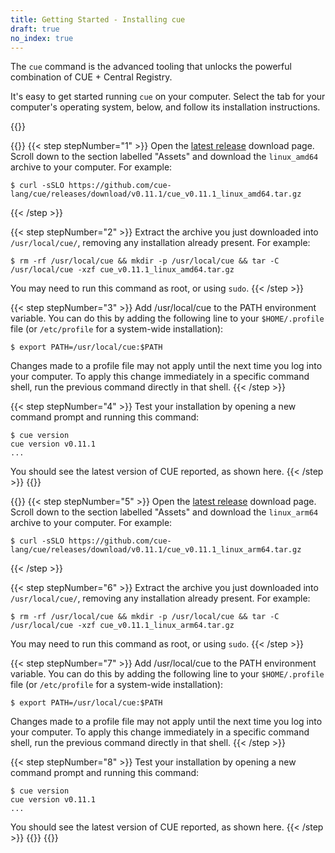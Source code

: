 ```yaml
---
title: Getting Started - Installing cue
draft: true
no_index: true
---
```


The `cue` command is the advanced tooling that unlocks the powerful combination
of CUE + Central Registry.

It's easy to get started running `cue` on your computer.
Select the tab for your computer's operating system, below, and follow its
installation instructions.

{{<tabs>}}

{{<tab name="Linux (x86-64)">}}
{{< step stepNumber="1" >}}
Open the [latest release](https://github.com/cue-lang/cue/releases/latest)
download page.
Scroll down to the section labelled "Assets" and download the `linux_amd64`
archive to your computer. For example:
```text { title="TERMINAL" type="terminal" codeToCopy="Y3VybCAtc1NMTyBodHRwczovL2dpdGh1Yi5jb20vY3VlLWxhbmcvY3VlL3JlbGVhc2VzL2Rvd25sb2FkL3YwLjExLjEvY3VlX3YwLjExLjFfbGludXhfYW1kNjQudGFyLmd6" }
$ curl -sSLO https://github.com/cue-lang/cue/releases/download/v0.11.1/cue_v0.11.1_linux_amd64.tar.gz
```
{{< /step >}}

{{< step stepNumber="2" >}}
Extract the archive you just downloaded into `/usr/local/cue/`, removing any
installation already present. For example:
```text { title="TERMINAL" type="terminal" codeToCopy="cm0gLXJmIC91c3IvbG9jYWwvY3VlICYmIG1rZGlyIC1wIC91c3IvbG9jYWwvY3VlICYmIHRhciAtQyAvdXNyL2xvY2FsL2N1ZSAteHpmIGN1ZV92MC4xMS4xX2xpbnV4X2FtZDY0LnRhci5neg==" }
$ rm -rf /usr/local/cue && mkdir -p /usr/local/cue && tar -C /usr/local/cue -xzf cue_v0.11.1_linux_amd64.tar.gz
```
You may need to run this command as root, or using `sudo`.
{{< /step >}}

{{< step stepNumber="3" >}}
Add /usr/local/cue to the PATH environment variable.
You can do this by adding the following line to your `$HOME/.profile` file (or
`/etc/profile` for a system-wide installation):
```text { title="TERMINAL" type="terminal" codeToCopy="ZXhwb3J0IFBBVEg9L3Vzci9sb2NhbC9jdWU6JFBBVEg=" }
$ export PATH=/usr/local/cue:$PATH
```
Changes made to a profile file may not apply until the next time you log into
your computer. To apply this change immediately in a specific command shell,
run the previous command directly in that shell.
{{< /step >}}

{{< step stepNumber="4" >}}
Test your installation by opening a new command prompt and running this command:
```text { title="TERMINAL" type="terminal" codeToCopy="Y3VlIHZlcnNpb24=" }
$ cue version
cue version v0.11.1
...
```
You should see the latest version of CUE reported, as shown here.
{{< /step >}}
{{</tab>}}

{{<tab name="Linux (ARM64)">}}
{{< step stepNumber="5" >}}
Open the [latest release](https://github.com/cue-lang/cue/releases/latest)
download page.
Scroll down to the section labelled "Assets" and download the `linux_arm64`
archive to your computer. For example:
```text { title="TERMINAL" type="terminal" codeToCopy="Y3VybCAtc1NMTyBodHRwczovL2dpdGh1Yi5jb20vY3VlLWxhbmcvY3VlL3JlbGVhc2VzL2Rvd25sb2FkL3YwLjExLjEvY3VlX3YwLjExLjFfbGludXhfYXJtNjQudGFyLmd6" }
$ curl -sSLO https://github.com/cue-lang/cue/releases/download/v0.11.1/cue_v0.11.1_linux_arm64.tar.gz
```
{{< /step >}}

{{< step stepNumber="6" >}}
Extract the archive you just downloaded into `/usr/local/cue/`, removing any
installation already present. For example:
```text { title="TERMINAL" type="terminal" codeToCopy="cm0gLXJmIC91c3IvbG9jYWwvY3VlICYmIG1rZGlyIC1wIC91c3IvbG9jYWwvY3VlICYmIHRhciAtQyAvdXNyL2xvY2FsL2N1ZSAteHpmIGN1ZV92MC4xMS4xX2xpbnV4X2FybTY0LnRhci5neg==" }
$ rm -rf /usr/local/cue && mkdir -p /usr/local/cue && tar -C /usr/local/cue -xzf cue_v0.11.1_linux_arm64.tar.gz
```
You may need to run this command as root, or using `sudo`.
{{< /step >}}

{{< step stepNumber="7" >}}
Add /usr/local/cue to the PATH environment variable.
You can do this by adding the following line to your `$HOME/.profile` file (or
`/etc/profile` for a system-wide installation):
```text { title="TERMINAL" type="terminal" codeToCopy="ZXhwb3J0IFBBVEg9L3Vzci9sb2NhbC9jdWU6JFBBVEg=" }
$ export PATH=/usr/local/cue:$PATH
```
Changes made to a profile file may not apply until the next time you log into
your computer. To apply this change immediately in a specific command shell,
run the previous command directly in that shell.
{{< /step >}}

{{< step stepNumber="8" >}}
Test your installation by opening a new command prompt and running this command:
```text { title="TERMINAL" type="terminal" codeToCopy="Y3VlIHZlcnNpb24=" }
$ cue version
cue version v0.11.1
...
```
You should see the latest version of CUE reported, as shown here.
{{< /step >}}
{{</tab>}}
{{</tabs>}}

<!--
- [Installation on Linux, MacOS, or Windows Subsystem for Linux](#installation-on-linux-macos-or-windows-subsystem-for-linux)
- [Installation on Windows PowerShell](#installation-on-windows-powershell)

## Installation on Linux, MacOS, or Windows Subsystem for Linux

To install the `cue` command on a Linux, MacOS, or Windows Subsystem for Linux
(WSL) operating system, follow these instructions:


Here, we're using `curl` to download the correct files for installation on a
x86-64/AMD64 Linux computer, but you can use any download tool you like.
WSL can use either the Windows or Linux archive, but these instructions
demonstrate an installation using the Linux archive.

{{< step stepNumber="9" >}}
Verify the downloaded file using its checksum in `checksums.txt`:
```text { title="TERMINAL" type="terminal" codeToCopy="Z3JlcCBsaW51eF9hbWQ2NCBjaGVja3N1bXMudHh0IHwgc2hhc3VtIC1hIDI1NiAtYw==" }
$ grep linux_amd64 checksums.txt | shasum -a 256 -c
```

This example is for our AMD64 Linux computer. If your computer is different
then modify the `grep` command to find the filename of the compressed archive
you downloaded.

If the verification fails and doesn't say your downloaded file is "OK" then **stop!**
[Get in touch](#TODO) with the team, and let us help make sure that the
security of your computer isn't at risk.
{{< /step >}}

{{< step stepNumber="10" >}}
Unpack the `cue` command from inside the compressed archive:
```text { title="TERMINAL" type="terminal" codeToCopy="dGFyIHh6ZiBjdWVfdjAuMTEuMV9saW51eF9hbWQ2NC50YXIuZ3ogY3Vl" }
$ tar xzf cue_v0.11.1_linux_amd64.tar.gz cue
```
{{< /step >}}

{{< step stepNumber="11" >}}
Move the `cue` command to a commonly-used directory for programs:
```text { title="TERMINAL" type="terminal" codeToCopy="bWtkaXIgLXAgJEhPTUUvYmluLwptdiBjdWUgJEhPTUUvYmluLw==" }
$ mkdir -p $HOME/bin/
$ mv cue $HOME/bin/
```
{{< /step >}}

{{< step stepNumber="12" >}}
Make sure the program directory is in your `PATH` setting so that you can
invoke `cue` from inside any directory:
```text { title="TERMINAL" type="terminal" codeToCopy="ZWNobyAnZXhwb3J0IFBBVEg9JEhPTUUvYmluOiRQQVRIJyA+PiRIT01FLy5wcm9maWxl" }
$ echo 'export PATH=$HOME/bin:$PATH' >>$HOME/.profile
```
{{< /step >}}

{{< step stepNumber="13" >}}
Restart your terminal program to pick up the `PATH` setting changes, and check
you can run `cue` successfully:
```text { title="TERMINAL" type="terminal" codeToCopy="Y3VlIHZlcnNpb24=" }
$ cue version
```
{{< /step >}}

## Installation on Windows PowerShell

FIXME: I don't /think/ this can be written using PowerShell, given the
preprocessor's current facilities.

Idea: move to a more narrative:
- "download the file to your computer"
- "unpack the `cue.exe` file using your usual zip file program"
- ... style?

---

<! - -
These instructions are adapted from a ChatGPT response to the following prompt,
modified to match the presentation, style, and flow of the previous section:

  Please give me step by step instructions for a Windows computer running PowerShell, explaining:
  - how to download the zip file at
	https://github.com/cue-lang/cue/releases/download/v0.11.1/cue_v0.11.1_windows_amd64.zip
	that contains a command-line tool called "cue.exe"
  - how to download the "checksums.txt" file from
	https://github.com/cue-lang/cue/releases/download/v0.11.1/checksums.txt
    that contains the SHA256 checksum of several files including the zip file
  - how to check the SHA256 checksum of the downloaded zip file
  - how to unpack the "cue.exe" tool
  - how to persistently add the tool to the PowerShell's path setting so that
    "cue.exe" can be invoked from any directory.
- ->

To install the `cue.exe` command on a Windows computer using PowerShell, follow
these instructions:

{{< step stepNumber="14" >}}
Open PowerShell by press Win+X and selecting "Windows Terminal" or "PowerShell".

You can also search for "PowerShell" in the Start menu.
{{< /step >}}

{{< step stepNumber="15" >}}
Open the [latest release](https://github.com/cue-lang/cue/releases/latest)
download page.

Fetch the zip file that's suitable for your computer, along with the
`checksums.txt` file:
```text { title="TERMINAL" type="terminal"  }
Invoke-WebRequest -Uri "https://github.com/cue-lang/cue/releases/download/${CUELANG_CUE_LATEST}/cue_${CUELANG_CUE_LATEST}_windows_amd64.zip" -OutFile "cue_${CUELANG_CUE_LATEST}_windows_amd64.zip"
Invoke-WebRequest -Uri "https://github.com/cue-lang/cue/releases/download/${CUELANG_CUE_LATEST}/checksums.txt" -OutFile "checksums.txt"
```

**FIXME: we can't get CUELANG_CUE_LATEST interpolation outside a real `script`
block; but when using script blocks (even marked with `#norun`) the parsing
fails on certain PowerShell commands - e.g. the checksum conditional in the
next step.**
{{< /step >}}

{{< step stepNumber="16" >}}
Verify the downloaded zip file using its checksum in `checksums.txt`:

```text { title="TERMINAL" type="terminal"  }
$checksum = Select-String -Path "checksums.txt" -Pattern "cue_${CUELANG_CUE_LATEST}_windows_amd64.zip" | ForEach-Object { $_.Line.Split(" ")[0] }
$fileChecksum = Get-FileHash -Path "cue_${CUELANG_CUE_LATEST}_windows_amd64.zip" -Algorithm SHA256 | Select-Object -ExpandProperty Hash
if ($fileChecksum -eq $checksum) {
    Write-Host "Checksum matches!"
} else {
    Write-Host "Checksum does not match!"
}
```

This example is for our AMD64 Windows computer. If your Windows computer has a
different architecture then modify both commands to reflect the name of the zip
file you downloaded.

If the verification fails and doesn't say your checksum matches then **stop!**
[Get in touch](#TODO) with the team, and let us help make sure that the
security of your computer isn't at risk.
{{< /step >}}

{{< step stepNumber="17" >}}
Unpack the `cue.exe` command from inside the zip file into a directory of your
choice.

Here, we choose the directory `C:\Tools`:

```text { title="TERMINAL" type="terminal"  }
mkdir C:\Tools
Expand-Archive -Path "cue_${CUELANG_CUE_LATEST}_windows_amd64.zip" -DestinationPath "C:\Tools"
Get-ChildItem "C:\Tools"
```

This example uses the `Expand-Archive` command, which extracts all the files
contained inside a zip file. The last command should list the `cue.exe` file,
along with some additional documentation files that you can safely delete.
{{< /step >}}

{{< step stepNumber="18" >}}
To make `cue.exe` accessible from any directory in PowerShell you need to add
its directory to the system’s PATH environment variable.

This example uses `C:\Tools` again, but you should update it to match the
directory you used in the previous step:
```text { title="TERMINAL" type="terminal"  }
[System.Environment]::SetEnvironmentVariable("Path", $env:Path + ";C:\Tools", [System.EnvironmentVariableTarget]::Machine)
```
{{< /step >}}
{{< step stepNumber="19" >}}
Open a new PowerShell window to make sure the changes to the PATH have taken
effect.

In the new PowerShell session, run the following command to check if `cue.exe`
is accessible globally:
```text { title="TERMINAL" type="terminal" codeToCopy="Y3VlLmV4ZSB2ZXJzaW9u" }
$ cue.exe version
```
{{< /step >}}
-->
